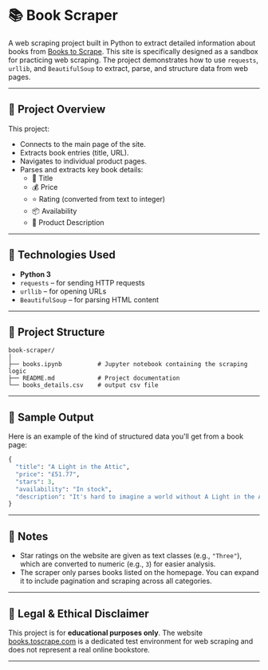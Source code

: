 
# 📚 Book Scraper

A web scraping project built in Python to extract detailed information about books from [Books to Scrape](https://books.toscrape.com). This site is specifically designed as a sandbox for practicing web scraping. The project demonstrates how to use `requests`, `urllib`, and `BeautifulSoup` to extract, parse, and structure data from web pages.

---

## 🧾 Project Overview

This project:
- Connects to the main page of the site.
- Extracts book entries (title, URL).
- Navigates to individual product pages.
- Parses and extracts key book details:
  - 📘 Title
  - 💰 Price
  - ⭐ Rating (converted from text to integer)
  - 📦 Availability
  - 📝 Product Description

---

## 🔧 Technologies Used

- **Python 3**
- `requests` – for sending HTTP requests
- `urllib` – for opening URLs
- `BeautifulSoup` – for parsing HTML content

---

## 📁 Project Structure

```
book-scraper/
│
├── books.ipynb          # Jupyter notebook containing the scraping logic
├── README.md            # Project documentation
└── books_details.csv    # output csv file
```

---


## 🧪 Sample Output

Here is an example of the kind of structured data you'll get from a book page:

```python
{
  "title": "A Light in the Attic",
  "price": "£51.77",
  "stars": 3,
  "availability": "In stock",
  "description": "It's hard to imagine a world without A Light in the Attic..."
}
```

---

## 📝 Notes

- Star ratings on the website are given as text classes (e.g., `"Three"`), which are converted to numeric (e.g., `3`) for easier analysis.
- The scraper only parses books listed on the homepage. You can expand it to include pagination and scraping across all categories.

---

## 📌 Legal & Ethical Disclaimer

This project is for **educational purposes only**. The website [books.toscrape.com](https://books.toscrape.com) is a dedicated test environment for web scraping and does not represent a real online bookstore.

---



